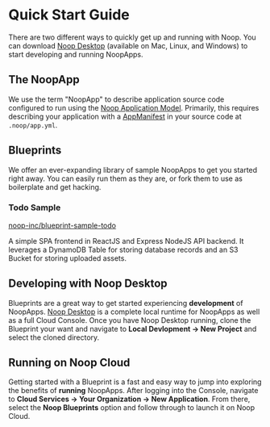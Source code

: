 # Quick Start Guide

There are two different ways to quickly get up and running with Noop. You can download [Noop Desktop](https://noop.dev/download) (available on Mac, Linux, and Windows) to start developing and running NoopApps.

## The NoopApp

We use the term "NoopApp" to describe application source code configured to run using the [Noop Application Model](/docs/Applications.md#noop-application-model). Primarily, this requires describing your application with a [AppManifest](/docs/Manifests.md#appmanifest) in your source code at `.noop/app.yml`.

## Blueprints

We offer an ever-expanding library of sample NoopApps to get you started right away. You can easily run them as they are, or fork them to use as boilerplate and get hacking.

### Todo Sample

[noop-inc/blueprint-sample-todo](https://github.com/noop-inc/blueprint-sample-todo)

A simple SPA frontend in ReactJS and Express NodeJS API backend. It leverages a DynamoDB Table for storing database records and an S3 Bucket for storing uploaded assets.

## Developing with Noop Desktop

Blueprints are a great way to get started experiencing **development** of NoopApps. [Noop Desktop](https://noop.dev/download) is a complete local runtime for NoopApps as well as a full Cloud Console. Once you have Noop Desktop running, clone the Blueprint your want and navigate to **Local Devlopment -> New Project** and select the cloned directory.

## Running on Noop Cloud

Getting started with a Blueprint is a fast and easy way to jump into exploring the benefits of **running** NoopApps. After logging into the Console, navigate to **Cloud Services -> Your Organization -> New Application**. From there, select the **Noop Blueprints** option and follow through to launch it on Noop Cloud.
